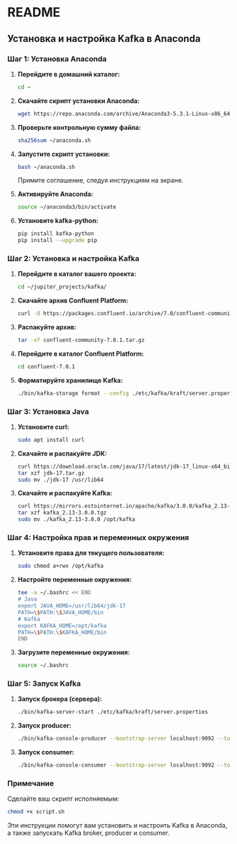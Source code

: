 # README

## Установка и настройка Kafka в Anaconda

### Шаг 1: Установка Anaconda

1. **Перейдите в домашний каталог:**
   ```sh
   cd ~
   ```
2. **Скачайте скрипт установки Anaconda:**
   ```sh
   wget https://repo.anaconda.com/archive/Anaconda3-5.3.1-Linux-x86_64.sh -O ~/anaconda.sh
   ```
3. **Проверьте контрольную сумму файла:**
   ```sh
   sha256sum ~/anaconda.sh
   ```
4. **Запустите скрипт установки:**
   ```sh
   bash ~/anaconda.sh
   ```
   Примите соглашение, следуя инструкциям на экране.

5. **Активируйте Anaconda:**
   ```sh
   source ~/anaconda3/bin/activate
   ```

6. **Установите kafka-python:**
   ```sh
   pip install kafka-python
   pip install --upgrade pip
   ```

### Шаг 2: Установка и настройка Kafka

1. **Перейдите в каталог вашего проекта:**
   ```sh
   cd ~/jupiter_projects/kafka/
   ```
2. **Скачайте архив Confluent Platform:**
   ```sh
   curl -O https://packages.confluent.io/archive/7.0/confluent-community-7.0.1.tar.gz
   ```
3. **Распакуйте архив:**
   ```sh
   tar -xf confluent-community-7.0.1.tar.gz
   ```
4. **Перейдите в каталог Confluent Platform:**
   ```sh
   cd confluent-7.0.1
   ```
5. **Форматируйте хранилище Kafka:**
   ```sh
   ./bin/kafka-storage format --config ./etc/kafka/kraft/server.properties --cluster-id $(./bin/kafka-storage random-uuid)
   ```

### Шаг 3: Установка Java

1. **Установите curl:**
   ```sh
   sudo apt install curl
   ```
2. **Скачайте и распакуйте JDK:**
   ```sh
   curl https://download.oracle.com/java/17/latest/jdk-17_linux-x64_bin.tar.gz -o jdk-17.tar.gz
   tar xzf jdk-17.tar.gz
   sudo mv ./jdk-17 /usr/lib64
   ```
3. **Скачайте и распакуйте Kafka:**
   ```sh
   curl https://mirrors.estointernet.in/apache/kafka/3.0.0/kafka_2.13-3.0.0.tgz -o kafka_2.13-3.0.0.tgz
   tar xzf kafka_2.13-3.0.0.tgz
   sudo mv ./kafka_2.13-3.0.0 /opt/kafka
   ```

### Шаг 4: Настройка прав и переменных окружения

1. **Установите права для текущего пользователя:**
   ```sh
   sudo chmod a+rwx /opt/kafka
   ```
2. **Настройте переменные окружения:**
   ```sh
   tee -a ~/.bashrc << END
   # Java
   export JAVA_HOME=/usr/lib64/jdk-17
   PATH=\$PATH:\$JAVA_HOME/bin
   # Kafka
   export KAFKA_HOME=/opt/kafka
   PATH=\$PATH:\$KAFKA_HOME/bin
   END
   ```
3. **Загрузите переменные окружения:**
   ```sh
   source ~/.bashrc
   ```

### Шаг 5: Запуск Kafka

1. **Запуск брокера (сервера):**
   ```sh
   ./bin/kafka-server-start ./etc/kafka/kraft/server.properties
   ```

2. **Запуск producer:**
   ```sh
   ./bin/kafka-console-producer --bootstrap-server localhost:9092 --topic quickstart
   ```

3. **Запуск consumer:**
   ```sh
   ./bin/kafka-console-consumer --bootstrap-server localhost:9092 --topic quickstart --from-beginning
   ```

### Примечание

Сделайте ваш скрипт исполняемым:
```sh
chmod +x script.sh
```

Эти инструкции помогут вам установить и настроить Kafka в Anaconda, а также запускать Kafka broker, producer и consumer.
